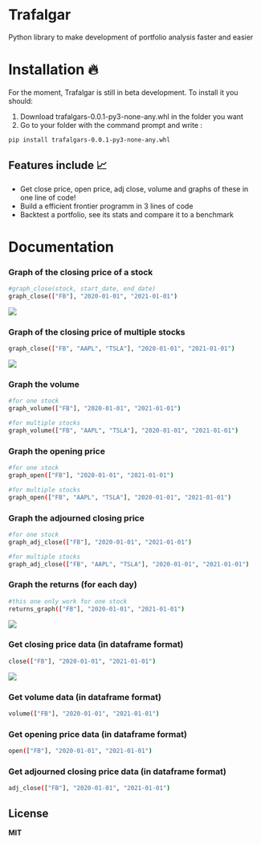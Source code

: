 # Trafalgar

Python library to make development of portfolio analysis faster and easier

# Installation 🔥

For the moment, Trafalgar is still in beta development. To install it you should:

1) Download trafalgars-0.0.1-py3-none-any.whl in the folder you want
2) Go to your folder with the command prompt and write : 
```
pip install trafalgars-0.0.1-py3-none-any.whl
```

## Features include 📈

- Get close price, open price, adj close, volume and graphs of these in one line of code!
- Build a efficient frontier programm in 3 lines of code
- Backtest a portfolio, see its stats and compare it to a benchmark 



# Documentation

### Graph of the closing price of a stock

```sh
#graph_close(stock, start_date, end_date)
graph_close(["FB"], "2020-01-01", "2021-01-01")
```
<img src="https://i.ibb.co/PQmRL9b/t-l-chargement-6.png"/>

### Graph of the closing price of multiple stocks 
```sh
graph_close(["FB", "AAPL", "TSLA"], "2020-01-01", "2021-01-01")
```
<img src="https://i.ibb.co/1bYRWpv/t-l-chargement-7.png"/>

### Graph the volume 
```sh
#for one stock
graph_volume(["FB"], "2020-01-01", "2021-01-01")

#for multiple stocks
graph_volume(["FB", "AAPL", "TSLA"], "2020-01-01", "2021-01-01")
```
### Graph the opening price
```sh
#for one stock
graph_open(["FB"], "2020-01-01", "2021-01-01")

#for multiple stocks
graph_open(["FB", "AAPL", "TSLA"], "2020-01-01", "2021-01-01")
```
### Graph the adjourned closing price
```sh
#for one stock
graph_adj_close(["FB"], "2020-01-01", "2021-01-01")

#for multiple stocks
graph_adj_close(["FB", "AAPL", "TSLA"], "2020-01-01", "2021-01-01")
```


### Graph the returns (for each day)

```sh
#this one only work for one stock
returns_graph(["FB"], "2020-01-01", "2021-01-01")
```
<img src="https://i.ibb.co/4KS98MS/t-l-chargement-8.png"/>

### Get closing price data (in dataframe format)

```sh
close(["FB"], "2020-01-01", "2021-01-01")
```
<img src="https://i.ibb.co/bHFtrMd/Capture.jpg"/>

### Get volume data (in dataframe format)

```sh
volume(["FB"], "2020-01-01", "2021-01-01")
```

### Get opening price data (in dataframe format)
```sh
open(["FB"], "2020-01-01", "2021-01-01")
```
### Get adjourned closing price data (in dataframe format)
```sh
adj_close(["FB"], "2020-01-01", "2021-01-01")
```



## License

**MIT**


